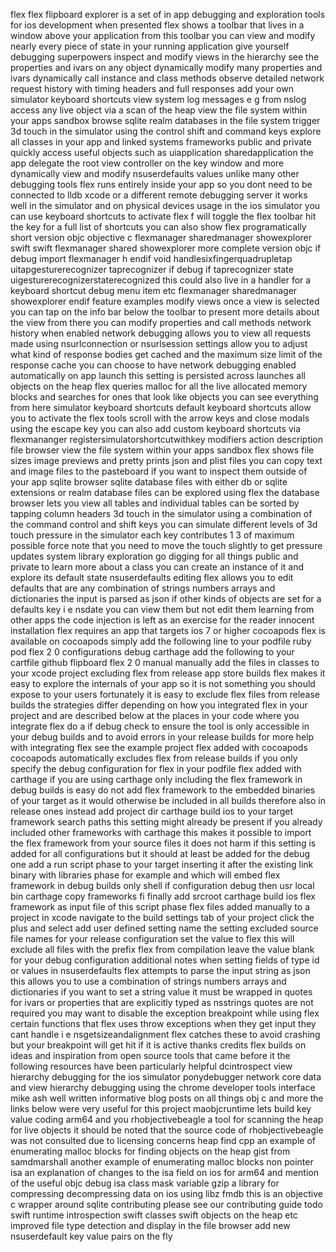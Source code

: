 flex flex flipboard explorer is a set of in app debugging and exploration tools for ios development when presented flex shows a toolbar that lives in a window above your application from this toolbar you can view and modify nearly every piece of state in your running application give yourself debugging superpowers inspect and modify views in the hierarchy see the properties and ivars on any object dynamically modify many properties and ivars dynamically call instance and class methods observe detailed network request history with timing headers and full responses add your own simulator keyboard shortcuts view system log messages e g from nslog access any live object via a scan of the heap view the file system within your apps sandbox browse sqlite realm databases in the file system trigger 3d touch in the simulator using the control shift and command keys explore all classes in your app and linked systems frameworks public and private quickly access useful objects such as uiapplication sharedapplication the app delegate the root view controller on the key window and more dynamically view and modify nsuserdefaults values unlike many other debugging tools flex runs entirely inside your app so you dont need to be connected to lldb xcode or a different remote debugging server it works well in the simulator and on physical devices usage in the ios simulator you can use keyboard shortcuts to activate flex f will toggle the flex toolbar hit the key for a full list of shortcuts you can also show flex programatically short version objc objective c flexmanager sharedmanager showexplorer swift swift flexmanager shared showexplorer more complete version objc if debug import flexmanager h endif void handlesixfingerquadrupletap uitapgesturerecognizer taprecognizer if debug if taprecognizer state uigesturerecognizerstaterecognized this could also live in a handler for a keyboard shortcut debug menu item etc flexmanager sharedmanager showexplorer endif feature examples modify views once a view is selected you can tap on the info bar below the toolbar to present more details about the view from there you can modify properties and call methods network history when enabled network debugging allows you to view all requests made using nsurlconnection or nsurlsession settings allow you to adjust what kind of response bodies get cached and the maximum size limit of the response cache you can choose to have network debugging enabled automatically on app launch this setting is persisted across launches all objects on the heap flex queries malloc for all the live allocated memory blocks and searches for ones that look like objects you can see everything from here simulator keyboard shortcuts default keyboard shortcuts allow you to activate the flex tools scroll with the arrow keys and close modals using the escape key you can also add custom keyboard shortcuts via flexmananger registersimulatorshortcutwithkey modifiers action description file browser view the file system within your apps sandbox flex shows file sizes image previews and pretty prints json and plist files you can copy text and image files to the pasteboard if you want to inspect them outside of your app sqlite browser sqlite database files with either db or sqlite extensions or realm database files can be explored using flex the database browser lets you view all tables and individual tables can be sorted by tapping column headers 3d touch in the simulator using a combination of the command control and shift keys you can simulate different levels of 3d touch pressure in the simulator each key contributes 1 3 of maximum possible force note that you need to move the touch slightly to get pressure updates system library exploration go digging for all things public and private to learn more about a class you can create an instance of it and explore its default state nsuserdefaults editing flex allows you to edit defaults that are any combination of strings numbers arrays and dictionaries the input is parsed as json if other kinds of objects are set for a defaults key i e nsdate you can view them but not edit them learning from other apps the code injection is left as an exercise for the reader innocent installation flex requires an app that targets ios 7 or higher cocoapods flex is available on cocoapods simply add the following line to your podfile ruby pod flex 2 0 configurations debug carthage add the following to your cartfile github flipboard flex 2 0 manual manually add the files in classes to your xcode project excluding flex from release app store builds flex makes it easy to explore the internals of your app so it is not something you should expose to your users fortunately it is easy to exclude flex files from release builds the strategies differ depending on how you integrated flex in your project and are described below at the places in your code where you integrate flex do a if debug check to ensure the tool is only accessible in your debug builds and to avoid errors in your release builds for more help with integrating flex see the example project flex added with cocoapods cocoapods automatically excludes flex from release builds if you only specify the debug configuration for flex in your podfile flex added with carthage if you are using carthage only including the flex framework in debug builds is easy do not add flex framework to the embedded binaries of your target as it would otherwise be included in all builds therefore also in release ones instead add project dir carthage build ios to your target framework search paths this setting might already be present if you already included other frameworks with carthage this makes it possible to import the flex framework from your source files it does not harm if this setting is added for all configurations but it should at least be added for the debug one add a run script phase to your target inserting it after the existing link binary with libraries phase for example and which will embed flex framework in debug builds only shell if configuration debug then usr local bin carthage copy frameworks fi finally add srcroot carthage build ios flex framework as input file of this script phase flex files added manually to a project in xcode navigate to the build settings tab of your project click the plus and select add user defined setting name the setting excluded source file names for your release configuration set the value to flex this will exclude all files with the prefix flex from compilation leave the value blank for your debug configuration additional notes when setting fields of type id or values in nsuserdefaults flex attempts to parse the input string as json this allows you to use a combination of strings numbers arrays and dictionaries if you want to set a string value it must be wrapped in quotes for ivars or properties that are explicitly typed as nsstrings quotes are not required you may want to disable the exception breakpoint while using flex certain functions that flex uses throw exceptions when they get input they cant handle i e nsgetsizeandalignment flex catches these to avoid crashing but your breakpoint will get hit if it is active thanks credits flex builds on ideas and inspiration from open source tools that came before it the following resources have been particularly helpful dcintrospect view hierarchy debugging for the ios simulator ponydebugger network core data and view hierarchy debugging using the chrome developer tools interface mike ash well written informative blog posts on all things obj c and more the links below were very useful for this project maobjcruntime lets build key value coding arm64 and you rhobjectivebeagle a tool for scanning the heap for live objects it should be noted that the source code of rhobjectivebeagle was not consulted due to licensing concerns heap find cpp an example of enumerating malloc blocks for finding objects on the heap gist from samdmarshall another example of enumerating malloc blocks non pointer isa an explanation of changes to the isa field on ios for arm64 and mention of the useful objc debug isa class mask variable gzip a library for compressing decompressing data on ios using libz fmdb this is an objective c wrapper around sqlite contributing please see our contributing guide todo swift runtime introspection swift classes swift objects on the heap etc improved file type detection and display in the file browser add new nsuserdefault key value pairs on the fly